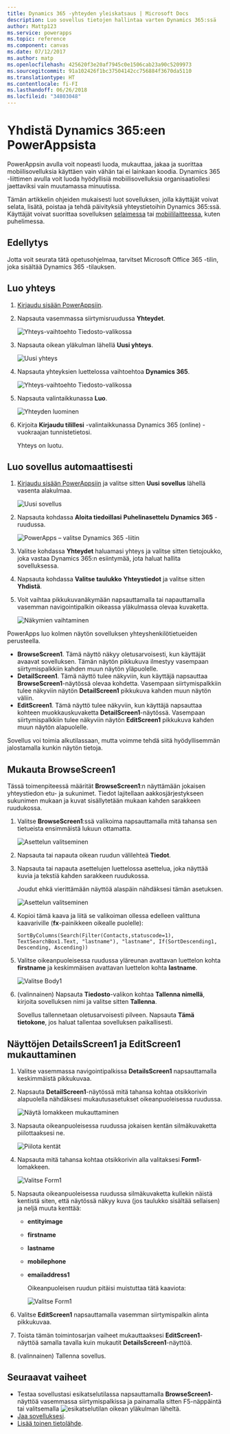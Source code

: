 ```yaml
---
title: Dynamics 365 -yhteyden yleiskatsaus | Microsoft Docs
description: Luo sovellus tietojen hallintaa varten Dynamics 365:ssä
author: Mattp123
ms.service: powerapps
ms.topic: reference
ms.component: canvas
ms.date: 07/12/2017
ms.author: matp
ms.openlocfilehash: 425620f3e20af7945c0e1506cab23a90c5209973
ms.sourcegitcommit: 91a102426f1bc37504142cc756884f3670da5110
ms.translationtype: HT
ms.contentlocale: fi-FI
ms.lasthandoff: 06/26/2018
ms.locfileid: "34803048"
---
```

# <a name="connect-to-dynamics-365-from-powerapps"></a>Yhdistä Dynamics 365:een PowerAppsista
PowerAppsin avulla voit nopeasti luoda, mukauttaa, jakaa ja suorittaa mobiilisovelluksia käyttäen vain vähän tai ei lainkaan koodia. Dynamics 365 -liittimen avulla voit luoda hyödyllisiä mobiilisovelluksia organisaatiollesi jaettaviksi vain muutamassa minuutissa.

Tämän artikkelin ohjeiden mukaisesti luot sovelluksen, jolla käyttäjät voivat selata, lisätä, poistaa ja tehdä päivityksiä yhteystietoihin Dynamics 365:ssä. Käyttäjät voivat suorittaa sovelluksen [selaimessa](../../../user/run-app-browser.md) tai [mobiililaitteessa](../../../user/run-app-client.md), kuten puhelimessa.

## <a name="prerequisite"></a>Edellytys
Jotta voit seurata tätä opetusohjelmaa, tarvitset Microsoft Office 365 -tilin, joka sisältää Dynamics 365 -tilauksen.

## <a name="create-a-connection"></a>Luo yhteys
1. [Kirjaudu sisään PowerAppsiin](https://web.powerapps.com/).
2. Napsauta vasemmassa siirtymisruudussa **Yhteydet**.
   
    ![Yhteys-vaihtoehto Tiedosto-valikossa](./media/connection-dynamics-crmonline/file-connections.png)
3. Napsauta oikean yläkulman lähellä **Uusi yhteys**.
   
    ![Uusi yhteys](./media/connection-dynamics-crmonline/new-connection.png)
4. Napsauta yhteyksien luettelossa vaihtoehtoa **Dynamics 365**.
   
    ![Yhteys-vaihtoehto Tiedosto-valikossa](./media/connection-dynamics-crmonline/connection-d365.png)
5. Napsauta valintaikkunassa **Luo**.
   
    ![Yhteyden luominen](./media/connection-dynamics-crmonline/create-connection.png)
6. Kirjoita **Kirjaudu tilillesi** -valintaikkunassa Dynamics 365 (online) -vuokraajan tunnistetietosi.
   
    Yhteys on luotu.

## <a name="generate-an-app-automatically"></a>Luo sovellus automaattisesti
1. [Kirjaudu sisään PowerAppsiin](https://web.powerapps.com/) ja valitse sitten **Uusi sovellus** lähellä vasenta alakulmaa.
   
    ![Uusi sovellus](./media/connection-dynamics-crmonline/new-app.png)
2. Napsauta kohdassa **Aloita tiedoillasi** **Puhelinasettelu** **Dynamics 365** -ruudussa.
   
    ![PowerApps – valitse Dynamics 365 -liitin](./media/connection-dynamics-crmonline/phonelayout.png)
3. Valitse kohdassa **Yhteydet** haluamasi yhteys ja valitse sitten tietojoukko, joka vastaa Dynamics 365:n esiintymää, jota haluat hallita sovelluksessa.
4. Napsauta kohdassa **Valitse taulukko** **Yhteystiedot** ja valitse sitten **Yhdistä**.
5. Voit vaihtaa pikkukuvanäkymään napsauttamalla tai napauttamalla vasemman navigointipalkin oikeassa yläkulmassa olevaa kuvaketta.
   
    ![Näkymien vaihtaminen](./media/connection-dynamics-crmonline/toggle-view.png)

PowerApps luo kolmen näytön sovelluksen yhteyshenkilötietueiden perusteella.

* **BrowseScreen1**. Tämä näyttö näkyy oletusarvoisesti, kun käyttäjät avaavat sovelluksen. Tämän näytön pikkukuva ilmestyy vasempaan siirtymispalkkiin kahden muun näytön yläpuolelle.
* **DetailScreen1**. Tämä näyttö tulee näkyviin, kun käyttäjä napsauttaa **BrowseScreen1**-näytössä olevaa kohdetta.  Vasempaan siirtymispalkkiin tulee näkyviin näytön **DetailScreen1** pikkukuva kahden muun näytön väliin.
* **EditScreen1**. Tämä näyttö tulee näkyviin, kun käyttäjä napsauttaa kohteen muokkauskuvaketta **DetailScreen1**-näytössä. Vasempaan siirtymispalkkiin tulee näkyviin näytön **EditScreen1** pikkukuva kahden muun näytön alapuolelle.

Sovellus voi toimia alkutilassaan, mutta voimme tehdä siitä hyödyllisemmän jalostamalla kunkin näytön tietoja.

## <a name="customize-browsescreen1"></a>Mukauta BrowseScreen1
Tässä toimenpiteessä määrität **BrowseScreen1**:n näyttämään jokaisen yhteystiedon etu- ja sukunimet. Tiedot lajitellaan aakkosjärjestykseen sukunimen mukaan ja kuvat sisällytetään mukaan kahden sarakkeen ruudukossa.

1. Valitse **BrowseScreen1**:ssä valikoima napsauttamalla mitä tahansa sen tietueista ensimmäistä lukuun ottamatta.
   
    ![Asettelun valitseminen](./media/connection-dynamics-crmonline/select-gallery.png)
2. Napsauta tai napauta oikean ruudun välilehteä **Tiedot**.
3. Napsauta tai napauta asettelujen luettelossa asettelua, joka näyttää kuvia ja tekstiä kahden sarakkeen ruudukossa.
   
    Joudut ehkä vierittämään näyttöä alaspäin nähdäksesi tämän asetuksen.
   
    ![Asettelun valitseminen](./media/connection-dynamics-crmonline/select-layout.png)
4. Kopioi tämä kaava ja liitä se valikoiman ollessa edelleen valittuna kaavariville (**fx**-painikkeen oikealle puolelle):
   
    `SortByColumns(Search(Filter(Contacts,statuscode=1), TextSearchBox1.Text, "lastname"), "lastname", If(SortDescending1, Descending, Ascending))`
5. Valitse oikeanpuoleisessa ruudussa yläreunan avattavan luettelon kohta **firstname** ja keskimmäisen avattavan luettelon kohta **lastname**.
   
    ![Valitse Body1](./media/connection-dynamics-crmonline/firstname-lastname.png)
6. (valinnainen) Napsauta **Tiedosto**-valikon kohtaa **Tallenna nimellä**, kirjoita sovelluksen nimi ja valitse sitten **Tallenna**.
   
    Sovellus tallennetaan oletusarvoisesti pilveen. Napsauta **Tämä tietokone**, jos haluat tallentaa sovelluksen paikallisesti.

## <a name="customize-detailsscreen1-and-editscreen1"></a>Näyttöjen DetailsScreen1 ja EditScreen1 mukauttaminen
1. Valitse vasemmassa navigointipalkissa **DetailsScreen1** napsauttamalla keskimmäistä pikkukuvaa.
2. Napsauta **DetailScreen1**-näytössä mitä tahansa kohtaa otsikkorivin alapuolella nähdäksesi mukautusasetukset oikeanpuoleisessa ruudussa.
   
    ![Näytä lomakkeen mukauttaminen](./media/connection-dynamics-crmonline/show-customization.png)
3. Napsauta oikeanpuoleisessa ruudussa jokaisen kentän silmäkuvaketta piilottaaksesi ne.
   
    ![Piilota kentät](./media/connection-dynamics-crmonline/hide-field.png)
4. Napsauta mitä tahansa kohtaa otsikkorivin alla valitaksesi **Form1**-lomakkeen.
   
    ![Valitse Form1](./media/connection-dynamics-crmonline/select-form1.png)
5. Napsauta oikeanpuoleisessa ruudussa silmäkuvaketta kullekin näistä kentistä siten, että näytössä näkyy kuva (jos taulukko sisältää sellaisen) ja neljä muuta kenttää:
   
   * **entityimage**
   * **firstname**
   * **lastname**
   * **mobilephone**
   * **emailaddress1**
     
     Oikeanpuoleisen ruudun pitäisi muistuttaa tätä kaaviota:
     
     ![Valitse Form1](./media/connection-dynamics-crmonline/show-fields.png)
6. Valitse **EditScreen1** napsauttamalla vasemman siirtymispalkin alinta pikkukuvaa.
7. Toista tämän toimintosarjan vaiheet mukauttaaksesi **EditScreen1**-näyttöä samalla tavalla kuin mukautit **DetailsScreen1**-näyttöä.
8. (valinnainen) Tallenna sovellus.

## <a name="next-steps"></a>Seuraavat vaiheet
* Testaa sovellustasi esikatselutilassa napsauttamalla **BrowseScreen1**-näyttöä vasemmassa siirtymispalkissa ja painamalla sitten F5-näppäintä tai valitsemalla ![esikatselutilan](./media/connection-dynamics-crmonline/runpowerapp.png) oikean yläkulman läheltä.
* [Jaa sovelluksesi](../share-app.md).
* [Lisää toinen tietolähde](../add-data-connection.md).


